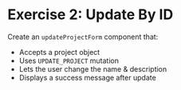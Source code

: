 # Exercise 2: Update By ID

Create an `updateProjectForm` component that:

- Accepts a project object
- Uses `UPDATE_PROJECT` mutation
- Lets the user change the name & description
- Displays a success message after update
